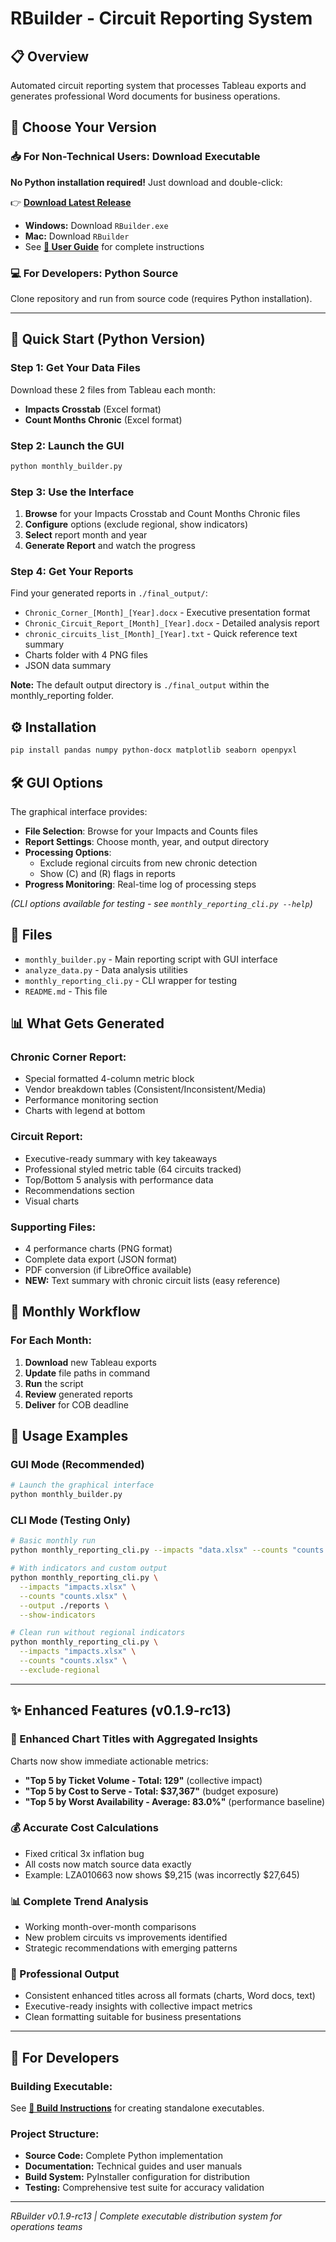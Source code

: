 # RBuilder - Circuit Reporting System

## 📋 **Overview**
Automated circuit reporting system that processes Tableau exports and generates professional Word documents for business operations.

## 🎯 **Choose Your Version**

### **📥 For Non-Technical Users: Download Executable**
**No Python installation required!** Just download and double-click:

👉 **[Download Latest Release](https://github.com/tefoneil/reporting/releases)**

- **Windows:** Download `RBuilder.exe`
- **Mac:** Download `RBuilder`
- See **[📖 User Guide](README_EXECUTABLE.md)** for complete instructions

### **💻 For Developers: Python Source**
Clone repository and run from source code (requires Python installation).

---

## 🚀 **Quick Start (Python Version)**

### **Step 1: Get Your Data Files**
Download these 2 files from Tableau each month:
- **Impacts Crosstab** (Excel format)
- **Count Months Chronic** (Excel format)

### **Step 2: Launch the GUI**
```bash
python monthly_builder.py
```

### **Step 3: Use the Interface**
1. **Browse** for your Impacts Crosstab and Count Months Chronic files
2. **Configure** options (exclude regional, show indicators)
3. **Select** report month and year
4. **Generate Report** and watch the progress

### **Step 4: Get Your Reports**
Find your generated reports in `./final_output/`:
- `Chronic_Corner_[Month]_[Year].docx` - Executive presentation format
- `Chronic_Circuit_Report_[Month]_[Year].docx` - Detailed analysis report
- `chronic_circuits_list_[Month]_[Year].txt` - Quick reference text summary
- Charts folder with 4 PNG files
- JSON data summary

**Note:** The default output directory is `./final_output` within the monthly_reporting folder.

## ⚙️ **Installation**
```bash
pip install pandas numpy python-docx matplotlib seaborn openpyxl
```

## 🛠 **GUI Options**

The graphical interface provides:
- **File Selection**: Browse for your Impacts and Counts files
- **Report Settings**: Choose month, year, and output directory
- **Processing Options**: 
  - Exclude regional circuits from new chronic detection
  - Show (C) and (R) flags in reports
- **Progress Monitoring**: Real-time log of processing steps

*(CLI options available for testing - see `monthly_reporting_cli.py --help`)*

## 📁 **Files**
- `monthly_builder.py` - Main reporting script with GUI interface
- `analyze_data.py` - Data analysis utilities
- `monthly_reporting_cli.py` - CLI wrapper for testing
- `README.md` - This file

## 📊 **What Gets Generated**

### **Chronic Corner Report:**
- Special formatted 4-column metric block
- Vendor breakdown tables (Consistent/Inconsistent/Media)
- Performance monitoring section
- Charts with legend at bottom

### **Circuit Report:**
- Executive-ready summary with key takeaways
- Professional styled metric table (64 circuits tracked)
- Top/Bottom 5 analysis with performance data
- Recommendations section
- Visual charts

### **Supporting Files:**
- 4 performance charts (PNG format)
- Complete data export (JSON format)
- PDF conversion (if LibreOffice available)
- **NEW:** Text summary with chronic circuit lists (easy reference)

## 🔧 **Monthly Workflow**

### **For Each Month:**
1. **Download** new Tableau exports
2. **Update** file paths in command
3. **Run** the script
4. **Review** generated reports
5. **Deliver** for COB deadline

## 📝 **Usage Examples**

### **GUI Mode (Recommended)**
```bash
# Launch the graphical interface
python monthly_builder.py
```

### **CLI Mode (Testing Only)**
```bash
# Basic monthly run
python monthly_reporting_cli.py --impacts "data.xlsx" --counts "counts.xlsx"

# With indicators and custom output
python monthly_reporting_cli.py \
  --impacts "impacts.xlsx" \
  --counts "counts.xlsx" \
  --output ./reports \
  --show-indicators

# Clean run without regional indicators
python monthly_reporting_cli.py \
  --impacts "impacts.xlsx" \
  --counts "counts.xlsx" \
  --exclude-regional
```

---

## ✨ **Enhanced Features (v0.1.9-rc13)**

### **🎯 Enhanced Chart Titles with Aggregated Insights**
Charts now show immediate actionable metrics:
- **"Top 5 by Ticket Volume - Total: 129"** (collective impact)
- **"Top 5 by Cost to Serve - Total: $37,367"** (budget exposure)
- **"Top 5 by Worst Availability - Average: 83.0%"** (performance baseline)

### **💰 Accurate Cost Calculations**
- Fixed critical 3x inflation bug
- All costs now match source data exactly
- Example: LZA010663 now shows $9,215 (was incorrectly $27,645)

### **📊 Complete Trend Analysis**
- Working month-over-month comparisons
- New problem circuits vs improvements identified
- Strategic recommendations with emerging patterns

### **🎨 Professional Output**
- Consistent enhanced titles across all formats (charts, Word docs, text)
- Executive-ready insights with collective impact metrics
- Clean formatting suitable for business presentations

---

## 🔧 **For Developers**

### **Building Executable:**
See **[📖 Build Instructions](BUILD_INSTRUCTIONS.md)** for creating standalone executables.

### **Project Structure:**
- **Source Code:** Complete Python implementation
- **Documentation:** Technical guides and user manuals  
- **Build System:** PyInstaller configuration for distribution
- **Testing:** Comprehensive test suite for accuracy validation

---

*RBuilder v0.1.9-rc13 | Complete executable distribution system for operations teams*